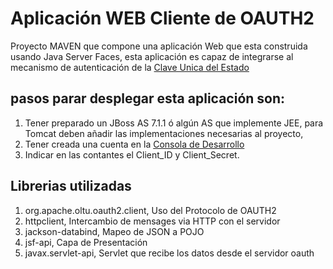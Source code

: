 # Aplicación WEB Cliente de OAUTH2

Proyecto MAVEN que compone una aplicación Web que esta construida usando Java Server Faces, esta aplicación es capaz de integrarse al mecanismo de autenticación de la [Clave Unica del Estado](https://www.claveunica.cl/)

## pasos parar desplegar esta aplicación son:

1. Tener preparado un JBoss AS 7.1.1 ó algún AS que implemente JEE, para Tomcat deben añadir las implementaciones necesarias al proyecto,
1. Tener creada una cuenta en la [Consola de Desarrollo](https://www.claveunica.cl/consola)
1. Indicar en las contantes el Client_ID y Client_Secret.

## Librerias utilizadas

1. org.apache.oltu.oauth2.client, Uso del Protocolo de OAUTH2
1. httpclient, Intercambio de mensages via HTTP con el servidor
1. jackson-databind, Mapeo de JSON a POJO
1. jsf-api, Capa de Presentación
1. javax.servlet-api, Servlet que recibe los datos desde el servidor oauth
